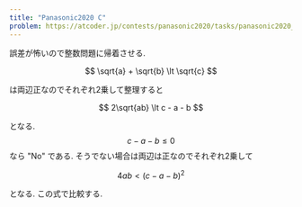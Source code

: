 ```yaml
---
title: "Panasonic2020 C"
problem: https://atcoder.jp/contests/panasonic2020/tasks/panasonic2020_c
---
```

誤差が怖いので整数問題に帰着させる.

$$
\sqrt{a} + \sqrt{b} \lt \sqrt{c}
$$

は両辺正なのでそれぞれ2乗して整理すると

$$
2\sqrt{ab} \lt c - a - b
$$

となる. $$ c - a - b \leq 0 $$ なら "No" である. そうでない場合は両辺は正なのでそれぞれ2乗して

$$
4ab \lt (c - a - b)^2
$$

となる. この式で比較する.
